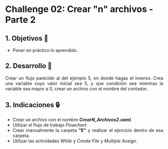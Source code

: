 # Challenge 02: Crear "n" archivos - Parte 2

<div style="text-align: justify;">

## 1. Objetivos :dart:

- Poner en práctico lo aprendido.

## 2. Desarrollo :hammer:

Crear un flujo parecido al del ejemplo 5, en donde hagas el inverso. Crea una variable cuyo valor inicial sea 5, y que condición sea mientras la variable sea mayor a 0, crear un archivo con el nombre del contador.

## 3. Indicaciones :lock:

- Crear un archivo con el nombre ***CrearN_Archivos2.xaml***.
- Utilizar el flujo de trabajo *Flowchart*.
- Crear manualmente la carpeta **"E"** y realizar el ejercicio dentro de esa carpeta.
- Utilizar las actividades *While* y *Create File* y *Multiple Assign*.

</div>